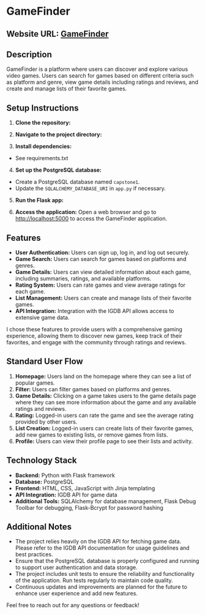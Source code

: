 # GameFinder

## Website URL: [GameFinder](https://your-website-url.com)

## Description

GameFinder is a platform where users can discover and explore various video games. Users can search for games based on different criteria such as platform and genre, view game details including ratings and reviews, and create and manage lists of their favorite games.

## Setup Instructions

1. **Clone the repository:**

2. **Navigate to the project directory:**

3. **Install dependencies:**

-   See requirements.txt

4. **Set up the PostgreSQL database:**

-   Create a PostgreSQL database named `capstone1`.
-   Update the `SQLALCHEMY_DATABASE_URI` in `app.py` if necessary.

5. **Run the Flask app:**

6. **Access the application:**
   Open a web browser and go to [http://localhost:5000](http://localhost:5000) to access the GameFinder application.

## Features

-   **User Authentication:** Users can sign up, log in, and log out securely.
-   **Game Search:** Users can search for games based on platforms and genres.
-   **Game Details:** Users can view detailed information about each game, including summaries, ratings, and available platforms.
-   **Rating System:** Users can rate games and view average ratings for each game.
-   **List Management:** Users can create and manage lists of their favorite games.
-   **API Integration:** Integration with the IGDB API allows access to extensive game data.

I chose these features to provide users with a comprehensive gaming experience, allowing them to discover new games, keep track of their favorites, and engage with the community through ratings and reviews.

## Standard User Flow

1. **Homepage:** Users land on the homepage where they can see a list of popular games.
2. **Filter:** Users can filter games based on platforms and genres.
3. **Game Details:** Clicking on a game takes users to the game details page where they can see more information about the game and any available ratings and reviews.
4. **Rating:** Logged-in users can rate the game and see the average rating provided by other users.
5. **List Creation:** Logged-in users can create lists of their favorite games, add new games to existing lists, or remove games from lists.
6. **Profile:** Users can view their profile page to see their lists and activity.

## Technology Stack

-   **Backend:** Python with Flask framework
-   **Database:** PostgreSQL
-   **Frontend:** HTML, CSS, JavaScript with Jinja templating
-   **API Integration:** IGDB API for game data
-   **Additional Tools:** SQLAlchemy for database management, Flask Debug Toolbar for debugging, Flask-Bcrypt for password hashing

## Additional Notes

-   The project relies heavily on the IGDB API for fetching game data. Please refer to the IGDB API documentation for usage guidelines and best practices.
-   Ensure that the PostgreSQL database is properly configured and running to support user authentication and data storage.
-   The project includes unit tests to ensure the reliability and functionality of the application. Run tests regularly to maintain code quality.
-   Continuous updates and improvements are planned for the future to enhance user experience and add new features.

Feel free to reach out for any questions or feedback!
